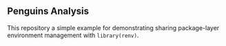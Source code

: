 ## Penguins Analysis

This repository a simple example for demonstrating sharing package-layer environment management with `library(renv)`. 
